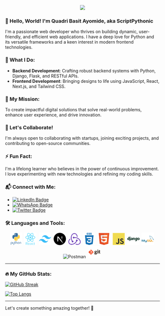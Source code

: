 <div id="header" align="center">
  <img src="https://media.giphy.com/media/13HgwGsXF0aiGY/giphy.gif" width="100"/>
</div>

### 👋 Hello, World! I'm Quadri Basit Ayomide, aka ScriptPythonic
I'm a passionate web developer who thrives on building dynamic, user-friendly, and efficient web applications. I have a deep love for Python and its versatile frameworks and a keen interest in modern frontend technologies.

### 🌟 What I Do:
- **Backend Development**: Crafting robust backend systems with Python, Django, Flask, and RESTful APIs.
- **Frontend Development**: Bringing designs to life using JavaScript, React, Next.js, and Tailwind CSS.

### 🚀 My Mission:
To create impactful digital solutions that solve real-world problems, enhance user experience, and drive innovation.

### 🤝 Let's Collaborate!
I'm always open to collaborating with startups, joining exciting projects, and contributing to open-source communities.

### ⚡ Fun Fact:
I'm a lifelong learner who believes in the power of continuous improvement. I love experimenting with new technologies and refining my coding skills.

### 📬 Connect with Me:
- [![LinkedIn Badge](https://img.shields.io/badge/LinkedIn-blue?style=for-the-badge&logo=linkedin&logoColor=white)](https://www.linkedin.com/in/basit-quadri-10a70a20a/)
- [![WhatsApp Badge](https://img.shields.io/badge/WhatsApp-lightgreen?style=for-the-badge&logo=whatsapp&logoColor=white)](https://wa.me/2347036626371)
- [![Twitter Badge](https://img.shields.io/badge/Twitter-blue?style=for-the-badge&logo=twitter&logoColor=white)](https://twitter.com/Nehrest32)

### 🛠️ Languages and Tools:
<p align="center">
  <img src="https://github.com/devicons/devicon/blob/master/icons/python/python-original-wordmark.svg" title="Python" alt="Python" width="40" height="40"/>&nbsp;
  <img src="https://github.com/devicons/devicon/blob/master/icons/react/react-original-wordmark.svg" title="React" alt="React" width="40" height="40"/>&nbsp;
  <img src="https://github.com/devicons/devicon/blob/master/icons/tailwindcss/tailwindcss-plain.svg" title="Tailwind" alt="Tailwind" width="40" height="40"/>&nbsp;
  <img src="https://raw.githubusercontent.com/devicons/devicon/master/icons/nextjs/nextjs-original.svg" title="Next" alt="Next" width="40" height="40"/>&nbsp;
  <img src="https://github.com/devicons/devicon/blob/master/icons/redux/redux-original.svg" title="Redux" alt="Redux " width="40" height="40"/>&nbsp;
  <img src="https://github.com/devicons/devicon/blob/master/icons/css3/css3-plain-wordmark.svg" title="CSS3" alt="CSS" width="40" height="40"/>&nbsp;
  <img src="https://github.com/devicons/devicon/blob/master/icons/html5/html5-original.svg" title="HTML5" alt="HTML" width="40" height="40"/>&nbsp;
  <img src="https://github.com/devicons/devicon/blob/master/icons/javascript/javascript-original.svg" title="JavaScript" alt="JavaScript" width="40" height="40"/>&nbsp;
  <img src="https://github.com/devicons/devicon/blob/master/icons/django/django-plain-wordmark.svg" title="Django" alt="Django" width="40" height="40"/>&nbsp;
  <img src="https://github.com/devicons/devicon/blob/master/icons/mysql/mysql-original-wordmark.svg" title="MySQL" alt="MySQL" width="40" height="40"/>&nbsp;
  <img src="https://www.vectorlogo.zone/logos/getpostman/getpostman-icon.svg" title="Postman" alt="Postman" width="40" height="40"/>&nbsp;
  <img src="https://github.com/devicons/devicon/blob/master/icons/git/git-original-wordmark.svg" title="Git" alt="Git" width="40" height="40"/>&nbsp;
</p>

---

### 🔥 My GitHub Stats:
[![GitHub Streak](http://github-readme-streak-stats.herokuapp.com?user=ScriptPythonic&theme=dark&background=000000)](https://git.io/streak-stats)

[![Top Langs](https://github-readme-stats.vercel.app/api/top-langs/?username=ScriptPythonic&layout=compact&theme=vision-friendly-dark)](https://github.com/anuraghazra/github-readme-stats)

---

Let's create something amazing together! 🚀
